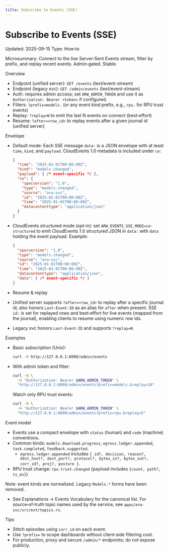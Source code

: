 ```yaml
---
title: Subscribe to Events (SSE)
---
```


# Subscribe to Events (SSE)
Updated: 2025-09-15
Type: How‑to

Microsummary: Connect to the live Server‑Sent Events stream, filter by prefix, and replay recent events. Admin‑gated. Stable.

Overview
- Endpoint (unified server): `GET /events` (text/event-stream)
- Endpoint (legacy svc): `GET /admin/events` (text/event-stream)
- Auth: requires admin access; set `ARW_ADMIN_TOKEN` and use it as `Authorization: Bearer <token>` if configured.
- Filters: `?prefix=models.` (or any event kind prefix, e.g., `rpu.` for RPU trust events)
- Replay: `?replay=N` to emit the last N events on connect (best‑effort)
- Resume: `?after=<row_id>` to replay events after a given journal id (unified server)

Envelope
- Default mode: Each SSE message `data:` is a JSON envelope with at least `time`, `kind`, and `payload`. CloudEvents 1.0 metadata is included under `ce`:
  ```json
  {
    "time": "2025-01-01T00:00:00Z",
    "kind": "models.changed",
    "payload": { /* event-specific */ },
    "ce": {
      "specversion": "1.0",
      "type": "models.changed",
      "source": "arw-svc",
      "id": "2025-01-01T00:00:00Z",
      "time": "2025-01-01T00:00:00Z",
      "datacontenttype": "application/json"
    }
  }
  ```

- CloudEvents structured mode (opt‑in): set `ARW_EVENTS_SSE_MODE=ce-structured` to emit CloudEvents 1.0 structured JSON in `data:` with `data` holding the event payload. Example:
  ```json
  {
    "specversion": "1.0",
    "type": "models.changed",
    "source": "arw-svc",
    "id": "2025-01-01T00:00:00Z",
    "time": "2025-01-01T00:00:00Z",
    "datacontenttype": "application/json",
    "data": { /* event-specific */ }
  }
  ```

- Resume & replay
- Unified server supports `?after=<row_id>` to replay after a specific journal id; also honors `Last-Event-ID` as an alias for `after` when present. SSE `id:` is set for replayed rows and best‑effort for live events (mapped from the journal), enabling clients to resume using numeric row ids.
- Legacy svc honors `Last-Event-ID` and supports `?replay=N`.

Examples
- Basic subscription (Unix):
  ```bash
  curl -N http://127.0.0.1:8090/admin/events
  ```
- With admin token and filter:
  ```bash
  curl -N \
    -H "Authorization: Bearer $ARW_ADMIN_TOKEN" \
    "http://127.0.0.1:8090/admin/events?prefix=models.&replay=10"
  ```
  Watch only RPU trust events:
  ```bash
  curl -N \
    -H "Authorization: Bearer $ARW_ADMIN_TOKEN" \
    "http://127.0.0.1:8090/admin/events?prefix=rpu.&replay=5"
  ```

Event model
- Events use a compact envelope with `status` (human) and `code` (machine) conventions.
- Common kinds: `models.download.progress`, `egress.ledger.appended`, `task.completed`, `feedback.suggested`.
  - `egress.ledger.appended` includes `{ id?, decision, reason?, dest_host?, dest_port?, protocol?, bytes_in?, bytes_out?, corr_id?, proj?, posture }`.
 - RPU trust change: `rpu.trust.changed` (payload includes `{count, path?, ts_ms}`)

Note: event kinds are normalized. Legacy `Models.*` forms have been removed.
- See Explanations → Events Vocabulary for the canonical list. For source‑of‑truth topic names used by the service, see `apps/arw-svc/src/ext/topics.rs`.

Tips
- Stitch episodes using `corr_id` on each event.
- Use `?prefix=` to scope dashboards without client‑side filtering cost.
- For production, proxy and secure `/admin/*` endpoints; do not expose publicly.
